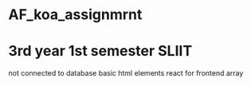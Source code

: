 # AF_koa_assignmrnt
# 3rd year 1st semester SLIIT
not connected to database
basic html elements
react for frontend
array 
